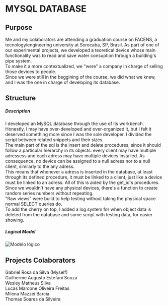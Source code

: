# MYSQL DATABASE

## Purpose
Me and my colaborators are attending a graduation course on FACENS, a tecnology/engineering university at Sorocaba, SP, Brasil. As part of one of our experimental projects, we developed a teoretical device whose main functionality was to read and save water consuption through a building's pipe system.  
To make it a more contextualized, we "were" a company in charge of selling those devices to people.  
Since we were still in the beggining of the course, we did what we knew, and I was the one in charge of developing its database.

## Structure

##### Description
I developed an MySQL database through the use of its workbench.  
Honestly, I may have over-developed and over-organized it, but I felt it deserved something more since I was the sole developer. I divided the script between related snippets and their sizes.  
The main part of the sql is the insert and delete procedures, since it should follow a particular hierarchy in its objects: every client may have multiple adressess and each adress may have multiple devices installed. As consequence, no device can be assigned to a null adress nor to a null client, similarly to the any adress.  
This means that whenever a adress is inserted in the database, at least through its defined procedure, it must be linked to a client, just like a device must be linked to an adress. All of this is aided by the get_id's procedures.  
Since we wouldn't have any physical devices, there's a function to create random series numbers without repeating.  
"Raw views" were build to help testing without taking the physical space normal SELECT queries do.  
To add the cherry on top, I added a log system for when object data is deleted from the database and some script with testing data, for easier showing.

##### Logical Model
![Modelo lógico](https://github.com/GabrielRosa835/Trabalho-UPXII-Banco_de_Dados/assets/150252238/b7ae4d1a-ce7c-4226-ac66-b1170ca19e5f)

## Projects Colaborators
Gabriel Rosa da Silva (Myself)  
Guilherme Augusto Estefani Souza  
Wesley Matheus Silva  
Lucas Marcone Oliveira Freitas  
Milena Mazzei Barcia  
Thomas Soares da Silveira
